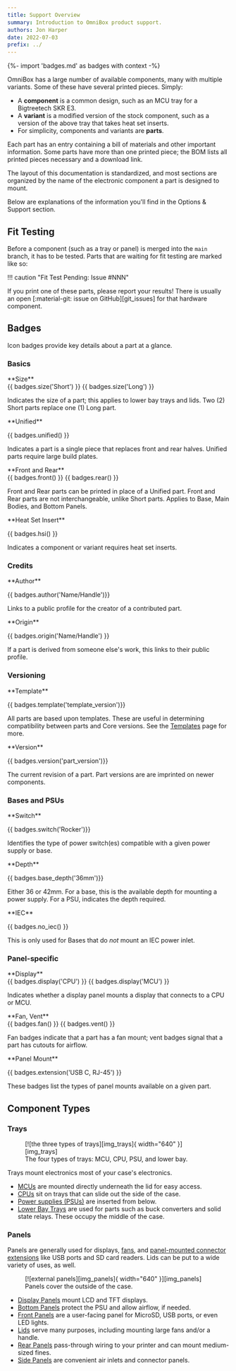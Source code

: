 ```yaml
---
title: Support Overview
summary: Introduction to OmniBox product support.
authors: Jon Harper
date: 2022-07-03
prefix: ../
---
```


{%- import 'badges.md' as badges with context -%}

OmniBox has a large number of available components, many with multiple variants. Some of these have several printed pieces.
Simply:

- A **component** is a common design, such as an MCU tray for a Bigtreetech SKR E3.
- A **variant** is a modified version of the stock component, such as a version of the above tray that takes heat set inserts.
- For simplicity, components and variants are **parts**. 

Each part has an entry containing a bill of materials and other important information. Some parts have more than one printed
piece; the BOM lists all printed pieces necessary and a download link.

The layout of this documentation is standardized, and most sections are organized by the name of the electronic component
a part is designed to mount.

Below are explanations of the information you'll find in the Options & Support section.

## Fit Testing

Before a component (such as a tray or panel) is merged into the `main` branch, it has to be tested. Parts
that are waiting for fit testing are marked like so:

!!! caution "Fit Test Pending: Issue #NNN"

If you print one of these parts, please report your results! There is usually an open [:material-git: issue on GitHub][git_issues] for that hardware component.

## Badges

Icon badges provide key details about a part at a glance.

### Basics

<div markdown class="grid">
<div markdown class="card">
**Size**

<div markdown>{{ badges.size('Short') }} {{ badges.size('Long') }} </div>

Indicates the size of a part; this applies to lower bay trays and lids. Two (2) Short parts replace one (1) Long part.
</div>
<div markdown class="card">
**Unified**

{{ badges.unified() }}

Indicates a part is a single piece that replaces front and rear halves. Unified parts require large build plates.
</div>
<div markdown class="card">
**Front and Rear**

<div markdown> {{ badges.front() }} {{ badges.rear() }} </div>

Front and Rear parts can be printed in place of a Unified part. Front and Rear parts are not
interchangeable, unlike Short parts. Applies to Base, Main Bodies, and Bottom Panels.
</div>
<div markdown class="card">
**Heat Set Insert**

{{ badges.hsi() }}

Indicates a component or variant requires heat set inserts.
</div>
</div>

### Credits

<div markdown class="grid">
<div markdown class="card">
**Author**

{{ badges.author('Name/Handle')}}

Links to a public profile for the creator of a contributed part.
</div>
<div markdown class="card">
**Origin**

{{ badges.origin('Name/Handle') }}

If a part is derived from someone else's work, this links to their public profile.
</div>
</div>

### Versioning

<div markdown class="grid">
<div markdown class="card">
**Template**

{{ badges.template('template_version')}}

All parts are based upon templates. These are useful in determining compatibility between parts and Core versions.
See the [Templates][templates] page for more.
</div>
<div markdown class="card">
**Version**

{{ badges.version('part_version')}}

The current revision of a part. Part versions are are imprinted on newer components.
</div>
</div>

### Bases and PSUs

<div markdown class="grid">
<div markdown class="card">
**Switch**

{{ badges.switch('Rocker')}}

Identifies the type of power switch(es) compatible with a given power supply or base.
</div>
<div markdown class="card">
**Depth**

{{ badges.base_depth('36mm')}}

Either 36 or 42mm. For a base, this is the available depth for mounting a power supply. For a PSU, indicates the
depth required.
</div>
<div markdown class="card">
**IEC**

{{ badges.no_iec() }}

This is only used for Bases that do *not* mount an IEC power inlet.
</div>
</div>

### Panel-specific

<div markdown class="grid">
<div markdown class="card">
**Display**

<div markdown>{{ badges.display('CPU') }} {{ badges.display('MCU') }}</div>

Indicates whether a display panel mounts a display that connects to a CPU or MCU.
</div>
<div markdown class="card">
**Fan, Vent**

<div markdown> {{ badges.fan() }} {{ badges.vent() }} </div>

Fan badges indicate that a part has a fan mount; vent badges signal that a part has cutouts for airflow.
</div>
<div markdown class="card">
**Panel Mount**

{{ badges.extension('USB C, RJ-45') }}

These badges list the types of panel mounts available on a given part.
</div>
</div>

## Component Types

### Trays

<figure markdown>
  [![the three types of trays][img_trays]{ width="640" }][img_trays]
  <figcaption>The four types of trays: MCU, CPU, PSU, and lower bay.</figcaption>
</figure>

Trays mount electronics most of your case's electronics.

- [MCUs][mcu] are mounted directly underneath the lid for easy access.
- [CPUs][cpu] sit on trays that can slide out the side of the case.
- [Power supplies (PSUs)][psu] are inserted from below.
- [Lower Bay Trays][lower_bay] are used for parts such as buck converters and solid state relays. These occupy the middle of the case.

### Panels

Panels are generally used for displays, [fans][fans], and [panel-mounted connector extensions][panel_mounts] like USB ports and 
SD card readers. Lids can be put to a wide variety of uses, as well.

<figure markdown>
  [![external panels][img_panels]{ width="640" }][img_panels]
  <figcaption>Panels cover the outside of the case.</figcaption>
</figure>

- [Display Panels][display] mount LCD and TFT displays.
- [Bottom Panels][bottom] protect the PSU and allow airflow, if needed.
- [Front Panels][front] are a user-facing panel for MicroSD, USB ports, or even LED lights.
- [Lids][lid] serve many purposes, including mounting large fans and/or a handle.
- [Rear Panels][rear] pass-through wiring to your printer and can mount medium-sized fines.
- [Side Panels][side] are convenient air inlets and connector panels.

[panel_mounts]: panel_mounts.md
[cpu]: cpu.md
[mcu]: mcu.md
[psu]: psu.md
[display]: display.md
[lower_bay]: lower_bay.md
[fans]: fans.md
[tour]: ../tour.md
[front]: front.md
[rear]: rear.md
[side]: side.md
[lid]: lid.md
[bottom]: bottom.md
[templates]: ../upgrade/templates.md
[img_trays]:  ../img/components/trays.webp
[img_panels]:  ../img/components/panels.webp